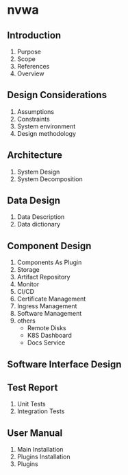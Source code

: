 # nvwa

## Introduction

1. Purpose
2. Scope
3. References
4. Overview

## Design Considerations

1. Assumptions
2. Constraints
3. System environment
4. Design methodology

## Architecture

1. System Design
2. System Decomposition

## Data Design

1. Data Description
2. Data dictionary

## Component Design

1. Components As Plugin
2. Storage
3. Artifact Repository
4. Monitor
5. CI/CD
6. Certificate Management
7. Ingress Management
8. Software Management
9. others
    * Remote Disks
    * K8S Dashboard
    * Docs Service

## Software Interface Design

## Test Report

1. Unit Tests
2. Integration Tests

## User Manual

1. Main Installation
2. Plugins Installation
3. Plugins
